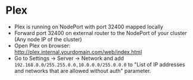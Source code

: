 






# Plex


* Plex is running on NodePort with port 32400 mapped locally
* Forward port 32400 on external router to the NodePort of your cluster (Any node IP of the cluster)
* Open Plex on browser: http://plex.internal.yourdomain.com/web/index.html
* Go to Settings -> Server -> Network and add `192.168.0.0/255.255.0.0,10.0.0.0/255.0.0.0` to "List of IP addresses and networks that are allowed without auth" parameter.

